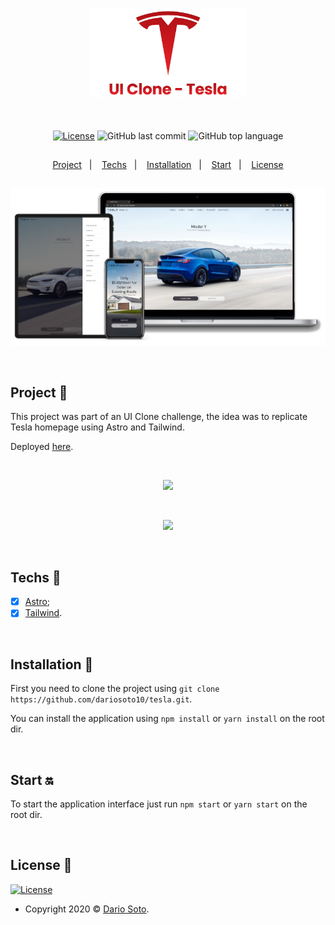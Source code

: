 <p align="center">
  <img src="public\transparentBanner.png" width="50%"/>
</p>

<br>

<div align="center" style="margin: 20px; text-align: center">

  [![License](http://img.shields.io/:license-mit-blue.svg?style=flat-square)](http://badges.mit-license.org)
  ![GitHub last commit](https://img.shields.io/github/last-commit/leoronne/tesla-homepage-ui-clone?color=green&style=flat-square)
  ![GitHub top language](https://img.shields.io/github/languages/top/leoronne/tesla-homepage-ui-clone?style=flat-square)

</div>

##

<p align="center">
  <a href="#project-star2">Project</a>&nbsp;&nbsp;&nbsp;|&nbsp;&nbsp;&nbsp;
  <a href="#techs-rocket">Techs</a>&nbsp;&nbsp;&nbsp;|&nbsp;&nbsp;&nbsp;
  <a href="#installation-wrench">Installation</a>&nbsp;&nbsp;&nbsp;|&nbsp;&nbsp;&nbsp;
  <a href="#start-on">Start</a>&nbsp;&nbsp;&nbsp;|&nbsp;&nbsp;&nbsp;
  <a href="#license-memo">License</a>
</p>

##

<p align="center">
  <img src="public\banner.png"/>
</p>

<br>

## Project :star2:

This project was part of an UI Clone challenge, the idea was to replicate Tesla homepage using Astro and Tailwind.

Deployed [here](https://tesla-clone-sotodario3.vercel.app/).

<br>

<p align="center">
  <img src="src\assets\img\tesla-1.gif"/>
</p>

<br>

<p align="center">
  <img src="src\assets\img\tesla-2.gif"/>
</p>

<br>

## Techs :rocket:

- [x] [Astro](https://astro.build/);
- [x] [Tailwind](https://tailwindcss.com/).

<br>

## Installation :wrench:

First you need to clone the project using `git clone https://github.com/dariosoto10/tesla.git`.

You can install the application using `npm install` or `yarn install` on the root dir.

<br>

## Start :on:

To start the application interface just run `npm start` or `yarn start` on the root dir.

<br>


## License :memo:

[![License](http://img.shields.io/:license-mit-blue.svg?style=flat-square)](http://badges.mit-license.org)

- Copyright 2020 © <a href="https://github.com/dariosoto10" target="_blank">Dario Soto</a>.

##
